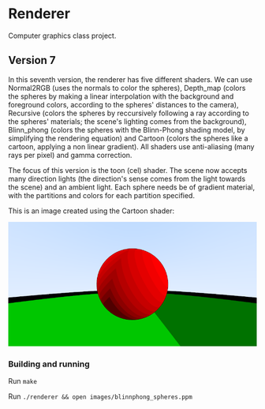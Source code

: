 # Renderer

Computer graphics class project.

## Version 7

In this seventh version, the renderer has five different shaders. We can use Normal2RGB (uses the normals to color the spheres), Depth_map (colors the spheres by making a linear interpolation with the background and foreground colors, according to the spheres' distances to the camera), Recursive (colors the spheres by reccursively following a ray according to the spheres' materials; the scene's lighting comes from the background), Blinn_phong (colors the spheres with the Blinn-Phong shading model, by simplifying the rendering equation) and Cartoon (colors the spheres like a cartoon, applying a non linear gradient). All shaders use anti-aliasing (many rays per pixel) and gamma correction.

The focus of this version is the toon (cel) shader. The scene now accepts many direction lights (the direction's sense comes from the light towards the scene) and an ambient light. Each sphere needs be of gradient material, with the partitions and colors for each partition specified.

This is an image created using the Cartoon shader:

![alt tag](images/5.png?raw=true "Configuration")

### Building and running

Run `make`

Run `./renderer && open images/blinnphong_spheres.ppm`
